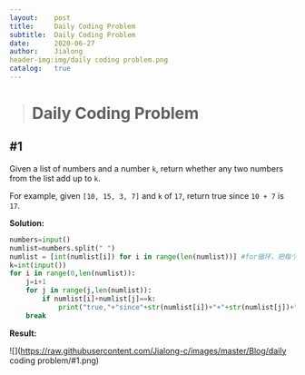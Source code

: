 ```yaml
---
layout:    post
title:     Daily Coding Problem
subtitle:  Daily Coding Problem
date:      2020-06-27
author:    Jialong
header-img:img/daily coding problem.png
catalog:   true
---
```


># Daily Coding Problem

## #1

Given a list of numbers and a number `k`, return whether any two numbers from the list add up to `k`.

For example, given `[10, 15, 3, 7]` and `k` of `17`, return true since `10 + 7` is `17`.



**Solution:**

```python
numbers=input()
numlist=numbers.split(" ")
numlist = [int(numlist[i]) for i in range(len(numlist))] #for循环，把每个字符转成int值
k=int(input())
for i in range(0,len(numlist)):
    j=i+1
    for j in range(j,len(numlist)):
        if numlist[i]+numlist[j]==k:
            print("true,"+"since"+str(numlist[i])+"+"+str(numlist[j])+"="+str(k))
    break
```

**Result:**

![](https://raw.githubusercontent.com/Jialong-c/images/master/Blog/daily coding problem/#1.png)